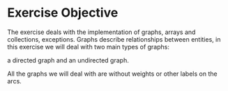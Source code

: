 # Exercise Objective

The exercise deals with the implementation of graphs, arrays and collections, exceptions.
Graphs describe relationships between entities, in this exercise we will deal with two main types of graphs:

a directed graph and an undirected graph.

All the graphs we will deal with are without weights or other labels on the arcs.
